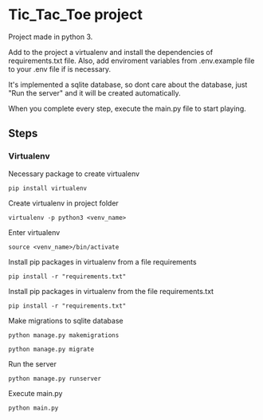 # Tic_Tac_Toe project
Project made in python 3.

Add to the project a virtualenv and install the dependencies of requirements.txt file. Also, add enviroment variables from .env.example file to your .env file if is necessary.

It's implemented a sqlite database, so dont care about the database, just "Run the server" and it will be created automatically.

When you complete every step, execute the main.py file to start playing.

## Steps

### Virtualenv
Necessary package to create virtualenv
```
pip install virtualenv
```
Create virtualenv in project folder
```
virtualenv -p python3 <venv_name>
```
Enter virtualenv
```
source <venv_name>/bin/activate
```
Install pip packages in virtualenv from a file requirements
```
pip install -r "requirements.txt"
```

Install pip packages in virtualenv from the file requirements.txt
```
pip install -r "requirements.txt"
```
Make migrations to sqlite database
```
python manage.py makemigrations
```
```
python manage.py migrate
```
Run the server
```
python manage.py runserver
```
Execute main.py
```
python main.py
```
